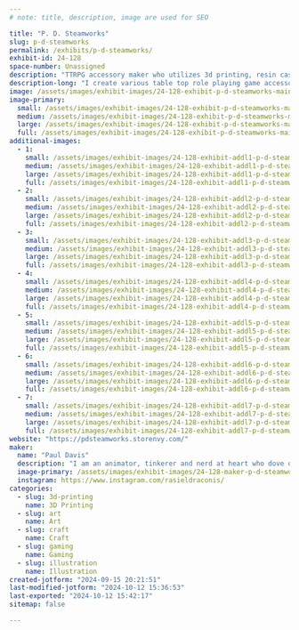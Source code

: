 ```yaml
---
# note: title, description, image are used for SEO

title: "P. D. Steamworks"
slug: p-d-steamworks
permalink: /exhibits/p-d-steamworks/
exhibit-id: 24-128
space-number: Unassigned
description: "TTRPG accessory maker who utilizes 3d printing, resin casting and a lot of tinkering."
description-long: "I create various table top role playing game accessories from 3D printed dice boxes, a fusion of dice box and dice tower I call a Tower Vault to hand casting resin dice, and have recently started tinkering and experimenting with creating mini-modules for game masters to either add into their own games or (eventually) run a full adventure with."
image: /assets/images/exhibit-images/24-128-exhibit-p-d-steamworks-mainbooth-large.jpg
image-primary: 
  small: /assets/images/exhibit-images/24-128-exhibit-p-d-steamworks-mainbooth-small.jpg
  medium: /assets/images/exhibit-images/24-128-exhibit-p-d-steamworks-mainbooth-medium.jpg
  large: /assets/images/exhibit-images/24-128-exhibit-p-d-steamworks-mainbooth-large.jpg
  full: /assets/images/exhibit-images/24-128-exhibit-p-d-steamworks-mainbooth-full.jpg
additional-images: 
  - 1:
    small: /assets/images/exhibit-images/24-128-exhibit-addl1-p-d-steamworks-diceset1-small.jpg
    medium: /assets/images/exhibit-images/24-128-exhibit-addl1-p-d-steamworks-diceset1-medium.jpg
    large: /assets/images/exhibit-images/24-128-exhibit-addl1-p-d-steamworks-diceset1-large.jpg
    full: /assets/images/exhibit-images/24-128-exhibit-addl1-p-d-steamworks-diceset1-full.jpg
  - 2:
    small: /assets/images/exhibit-images/24-128-exhibit-addl2-p-d-steamworks-dicebox1-small.jpg
    medium: /assets/images/exhibit-images/24-128-exhibit-addl2-p-d-steamworks-dicebox1-medium.jpg
    large: /assets/images/exhibit-images/24-128-exhibit-addl2-p-d-steamworks-dicebox1-large.jpg
    full: /assets/images/exhibit-images/24-128-exhibit-addl2-p-d-steamworks-dicebox1-full.jpg
  - 3:
    small: /assets/images/exhibit-images/24-128-exhibit-addl3-p-d-steamworks-dungeongiri1-small.jpg
    medium: /assets/images/exhibit-images/24-128-exhibit-addl3-p-d-steamworks-dungeongiri1-medium.jpg
    large: /assets/images/exhibit-images/24-128-exhibit-addl3-p-d-steamworks-dungeongiri1-large.jpg
    full: /assets/images/exhibit-images/24-128-exhibit-addl3-p-d-steamworks-dungeongiri1-full.jpg
  - 4:
    small: /assets/images/exhibit-images/24-128-exhibit-addl4-p-d-steamworks-dungeongiri2-small.jpg
    medium: /assets/images/exhibit-images/24-128-exhibit-addl4-p-d-steamworks-dungeongiri2-medium.jpg
    large: /assets/images/exhibit-images/24-128-exhibit-addl4-p-d-steamworks-dungeongiri2-large.jpg
    full: /assets/images/exhibit-images/24-128-exhibit-addl4-p-d-steamworks-dungeongiri2-full.jpg
  - 5:
    small: /assets/images/exhibit-images/24-128-exhibit-addl5-p-d-steamworks-totorobox1-small.jpg
    medium: /assets/images/exhibit-images/24-128-exhibit-addl5-p-d-steamworks-totorobox1-medium.jpg
    large: /assets/images/exhibit-images/24-128-exhibit-addl5-p-d-steamworks-totorobox1-large.jpg
    full: /assets/images/exhibit-images/24-128-exhibit-addl5-p-d-steamworks-totorobox1-full.jpg
  - 6:
    small: /assets/images/exhibit-images/24-128-exhibit-addl6-p-d-steamworks-totorobox2-small.jpg
    medium: /assets/images/exhibit-images/24-128-exhibit-addl6-p-d-steamworks-totorobox2-medium.jpg
    large: /assets/images/exhibit-images/24-128-exhibit-addl6-p-d-steamworks-totorobox2-large.jpg
    full: /assets/images/exhibit-images/24-128-exhibit-addl6-p-d-steamworks-totorobox2-full.jpg
  - 7:
    small: /assets/images/exhibit-images/24-128-exhibit-addl7-p-d-steamworks-totorobox3-small.jpg
    medium: /assets/images/exhibit-images/24-128-exhibit-addl7-p-d-steamworks-totorobox3-medium.jpg
    large: /assets/images/exhibit-images/24-128-exhibit-addl7-p-d-steamworks-totorobox3-large.jpg
    full: /assets/images/exhibit-images/24-128-exhibit-addl7-p-d-steamworks-totorobox3-full.jpg
website: "https://pdsteamworks.storenvy.com/"
maker: 
  name: "Paul Davis"
  description: "I am an animator, tinkerer and nerd at heart who dove deep into trpgs. Got into 3d printing a good few years ago now and have been fusing my love of various media, 3d printing, tinkering, and ttrpg accessories."
  image-primary: /assets/images/exhibit-images/24-128-maker-p-d-steamworks-pdslogohq-medium.png
  instagram: https://www.instagram.com/rasieldraconis/
categories: 
  - slug: 3d-printing
    name: 3D Printing
  - slug: art
    name: Art
  - slug: craft
    name: Craft
  - slug: gaming
    name: Gaming
  - slug: illustration
    name: Illustration
created-jotform: "2024-09-15 20:21:51"
last-modified-jotform: "2024-10-12 15:36:53"
last-exported: "2024-10-12 15:42:17"
sitemap: false

---
```

